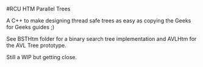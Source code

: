 #RCU HTM Parallel Trees

A C++ to make designing thread safe trees as easy as copying
the Geeks for Geeks guides ;)

See BSTHtm folder for a binary search tree implementation
and AVLHtm for the AVL Tree prototype.

Still a WIP but getting close.



